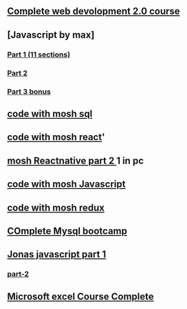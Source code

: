 ## [Complete web devolopment 2.0 course](https://drive.google.com/drive/folders/1xc6mk5XYmaJXJTSxRDj-BhSemPD2GMB_?usp=sharing)
## [Javascript by max]
### [Part 1 (11 sections)](https://drive.google.com/drive/folders/1SJgAeHbq0Cjk77ICDH5p1KIOxckqeQ5R?usp=sharing)
### [Part 2](https://drive.google.com/drive/folders/1eJzKV2s3SuRLG-Dp-PpMbY8mmg8H5SBT?usp=sharing)
### [Part 3 bonus](https://drive.google.com/drive/folders/16iEvRCiUPx102SfPgmVE_aemAdgf0Yeq?usp=sharing)
## [code with mosh sql](https://drive.google.com/drive/folders/1PPtGEOqH8_zgYo6t6JGky15YxDadabp8?usp=sharing)
## [code with mosh  react](https://drive.google.com/drive/folders/1_nkVDXTurtpVDpnBC70uICQmXv6mmqsV?usp=sharing)'
## [mosh Reactnative part 2 ](https://drive.google.com/drive/folders/10vGgugv_uJDhN1KkTyFPKESxDv4jbDzb?usp=sharing) 1 in pc
## [code with mosh Javascript ](https://drive.google.com/drive/folders/1Yu3MLKNY5ACbqjiezZCYwpOfwEGGVQBq?usp=sharing)
## [code with mosh redux](https://drive.google.com/drive/folders/1T-DFOcLuunHTIIXu091YUeRWok2zO1re?usp=sharing)
## [COmplete Mysql bootcamp](https://drive.google.com/drive/folders/1QVbfSi-Za9ShsF9MjWEofn_dG7q41qXk?usp=sharing)
## [Jonas javascript part 1]()
### [part-2]()
## [Microsoft excel Course Complete](https://drive.google.com/drive/folders/1VSXZaBjaPj2VxXMImIAMULUqOGeP24Az?usp=sharing)

